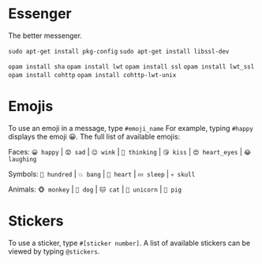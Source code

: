 # Essenger
The better messenger. 

`sudo apt-get install pkg-config`
`sudo apt-get install libssl-dev`

`opam install sha`
`opam install lwt`
`opam install ssl`
`opam install lwt_ssl`
`opam install cohttp`
`opam install cohttp-lwt-unix`

# Emojis
To use an emoji in a message, type `#emoji_name` For example, typing `#happy` displays the emoji 😀.
The full list of available emojis:

Faces:  `😀 happy` | `😟 sad` | `😉 wink` | `🤔 thinking` | `😘 kiss` | `😍 heart_eyes` | `😂 laughing`

Symbols: `💯 hundred` | `💥 bang` | `💓 heart` | `💤 sleep` | `💀 skull` 

Animals: `🐵 monkey` | `🐶 dog` | `🐱 cat` | `🦄 unicorn` | `🐷 pig`

# Stickers

To use a sticker, type `#[sticker number]`. A list of available stickers can be viewed by typing `@stickers`.
